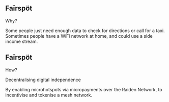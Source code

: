 
## Faïrspöt 

Why?

Some people just need enough data to check for directions or call for a taxi.
Sometimes people have a WiFi network at home, and could use a side income stream.

## Faïrspöt 

How?

Decentralising digital independence 

By enabling microhotspots via micropayments over the Raiden Network, to incentivise and tokenise a mesh network.